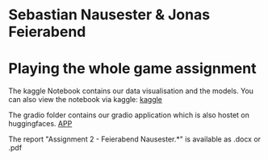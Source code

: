 # Sebastian Nausester & Jonas Feierabend
# Playing the whole game assignment 
The kaggle Notebook contains our data visualisation and the models.
You can also view the notebook via kaggle: 
[kaggle](https://www.kaggle.com/code/jonasfeierabend21/withskt)


The gradio folder contains our gradio application which is
also hostet on huggingfaces. 
[APP](https://huggingface.co/spaces/JonasFeierabend/DAT158)


The report "Assignment 2 - Feierabend Nausester.*" is available as .docx or .pdf

